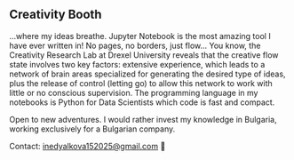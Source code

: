 ## Creativity Booth
...where my ideas breathe. Jupyter Notebook is the most amazing tool I have ever written in! No pages, no borders, just flow... You know, the Creativity Research Lab at Drexel University reveals that the creative flow state involves two key factors: extensive experience, which leads to a network of brain areas specialized for generating the desired type of ideas, plus the release of control (letting go) to allow this network to work with little or no conscious supervision. The programming language in my notebooks is Python for Data Scientists which code is fast and compact.

Open to new adventures. I would rather invest my knowledge in Bulgaria, working exclusively for a Bulgarian company.

Contact: inedyalkova152025@gmail.com 📨
